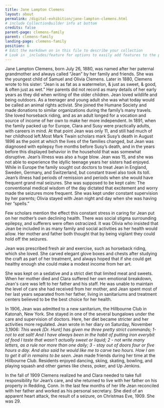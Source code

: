 ```yaml
---
title: Jane Lampton Clemens
layout: about
permalink: /digital-exhibition/jane-lampton-clemens.html
# include CollectionBuilder info at bottom
credits: false
parent-page: clemens-family
parent: clemens-family
landing-page: clemens-family
position: 6
# Edit the markdown on in this file to describe your collection
# Look in _includes/feature for options to easily add features to the page
---
```


Jane Lampton Clemens, born July 26, 1880, was named after her paternal grandmother and always called “Jean” by her family and friends. She was the youngest child of Samuel and Olivia Clemens. Later in 1880, Clemens wrote to his sister: “Jean is as fat as a watermelon, & just as sweet, & good, & often just as wet.” Her parents did not record as many details of her early years as they did when writing of the older children.
Jean loved wildlife and being outdoors. As a teenager and young adult she was what today would be called an animal rights activist. She joined the Humane Society and made donations to similar organizations during the family’s many travels. She loved horseback riding, and as an adult longed for a vocation and source of income of her own to make her more independent.
In 1891, when the family packed up for Europe, Clara and Susy were practically adults‚ with careers in mind. At that point Jean was only 11, and still had much of her childhood left.Most Mark Twain scholars mark Susy’s death in August 1896 as the point at which the lives of the families changed, but Jean was diagnosed with epilepsy five months before Susy’s death, and in the years before this displayed behavior in the household that was somewhat disruptive. Jean’s illness was also a huge blow. Jean was 15, and she was not able to experience the idyllic teenage years her sisters had enjoyed. While in Europe the family sought out doctors to treat Jean in England, Sweden, Germany‚ and Switzerland, but constant travel also took its toll.
Jean’s illness had periods of remission and periods when she would have frequent grand mal seizures. She was supposed to be kept calm: The conventional medical wisdom of the day dictated that excitement and worry made the seizures more frequent. She was kept under constant supervision by her parents; Olivia stayed with Jean night and day when she was having her “spells.”

Few scholars mention the effect this constant stress in caring for Jean put on her mother’s own declining health. There was social stigma surrounding epilepsy, and sufferers were often ostracized. It was Olivia who insisted that Jean be included in as many family and social activities as her health would allow. Her mother and father both thought that by being vigilant they could hold off the seizures.

Jean was prescribed fresh air and exercise, such as horseback riding, which she loved. She carved elegant glove boxes and chests after studying the craft as part of her treatment, and always hoped that if she could get healthy enough she could make a modest income from her art.

She was kept on a sedative and a strict diet that limited meat and sweets. When her mother died and Clara suffered her own emotional breakdown, Jean's care was left to her father and his staff. He was unable to maintain the level of care she had received from her mother, and Jean spent most of her last years separated from her father, living in sanitariums and treatment centers believed to be the best choice for her health. 

In 1906, Jean was admitted to a new sanitarium, the Hillbourne Club in Katonah, New York. She stayed in one of the several bungalows under the care and supervision of doctors. Here, her diet became stricter and her activities more regulated. Jean wrote in her diary on Saturday, November 3,1906: *This week [Dr. Hunt] has given me three pretty strict commands; 1- not to eat salt! And I have always been in the habit of putting iron everybit of food I taste that wasn’t actually sweet or liquid; 2 - not write many letters, as a rule nor more than one daily; 3 - stay out of doors four or five hours a day. And also said he would like me to carve two hours. How I am to get it all in remains to be seen.* Jean made friends during her time at the Hillbourne Club. Residents enjoyed dancing, skiing, skating, bowling, and playing squash and other games like chess, poker, and Up Jenkins.

In the fall of 1909 Clemens realized he and Clara needed to take full responsibility for Jean’s care, and she returned to live with her father on his property in Redding, Conn. In the last few months of her life Jean reconciled with her father and worked as his personal secretary. She died of an apparent heart attack, the result of a seizure, on Christmas Eve, 1909. She was 29.
